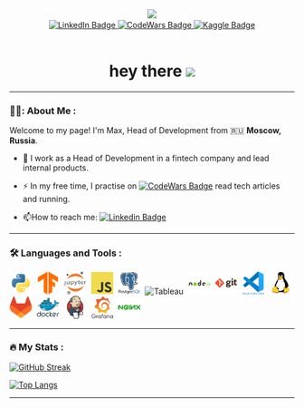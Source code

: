 <div id="header" align="center">
  <img src="https://media.giphy.com/media/1C8bHHJturSx2/giphy.gif" width="100"/>
  <div id="badges">
    <a href="https://www.linkedin.com/in/mloschinin/">
      <img src="https://img.shields.io/badge/LinkedIn-blue?style=for-the-badge&logo=linkedin&logoColor=white" alt="LinkedIn Badge"/>
    </a>
    <a href="https://www.codewars.com/users/Raimz">
      <img src="https://img.shields.io/badge/Codewars-B1361E?style=for-the-badge&logo=codewars&logoColor=white" alt="CodeWars Badge"/>
    </a>
    <a href="https://www.kaggle.com/xraimz">
      <img src="https://img.shields.io/badge/Kaggle-035a7d?style=for-the-badge&logo=kaggle&logoColor=white" alt="Kaggle Badge"/>
    </a>
  </div>
  <img src="https://komarev.com/ghpvc/?username=Raimz&style=flat-square&color=blue" alt=""/>
  <h1>
    hey there
    <img src="https://media.giphy.com/media/hvRJCLFzcasrR4ia7z/giphy.gif" width="30px"/>
  </h1>
</div>

---

### 👨‍💻: About Me :
Welcome to my page! I'm Max, Head of Development from 🇷🇺 **Moscow, Russia**.

- :telescope: I work as a Head of Development in a fintech company and lead internal products.

- :zap: In my free time, I practise on [![CodeWars Badge](https://img.shields.io/badge/-Raimz-B1361E?style=flat&logo=codewars&logoColor=white)](https://www.codewars.com/users/Raimz) read tech articles and running.

- :mailbox:How to reach me: [![Linkedin Badge](https://img.shields.io/badge/-mloschinin-blue?style=flat&logo=Linkedin&logoColor=white)](https://www.linkedin.com/in/mloschinin/)

---

### :hammer_and_wrench: Languages and Tools :
<div>
  <img src="https://github.com/devicons/devicon/blob/master/icons/python/python-original.svg" alt="Python" width="40" height="40"/>&nbsp;
  <img src="https://github.com/devicons/devicon/blob/master/icons/tensorflow/tensorflow-original.svg" alt="TensorFlow" width="40" height="40"/>&nbsp;
  <img src="https://github.com/devicons/devicon/blob/master/icons/jupyter/jupyter-original-wordmark.svg" alt="Jupyter" width="40" height="40"/>&nbsp;
  <img src="https://github.com/devicons/devicon/blob/master/icons/javascript/javascript-original.svg" alt="JavaScript" width="40" height="40"/>&nbsp;
  <img src="https://github.com/devicons/devicon/blob/master/icons/postgresql/postgresql-original-wordmark.svg" title="PostgeSQL"  alt="PostgeSQL" width="40" height="40"/>&nbsp;
  <img src="https://img.shields.io/badge/-Tableau-E97627?style=for-the-badge&logo=tableau&logoColor=white" alt="Tableau" width="40" height="40"/>&nbsp;
  <img src="https://github.com/devicons/devicon/blob/master/icons/nodejs/nodejs-original-wordmark.svg" title="NodeJS" alt="NodeJS" width="40" height="40"/>&nbsp;
  <img src="https://github.com/devicons/devicon/blob/master/icons/git/git-original-wordmark.svg" title="Git" alt="Git" width="40" height="40"/>&nbsp;
  <img src="https://github.com/devicons/devicon/blob/master/icons/vscode/vscode-original-wordmark.svg" title="VSCode" alt="VSCode" width="40" height="40"/>&nbsp;
  <img src="https://github.com/devicons/devicon/blob/master/icons/linux/linux-original.svg" title="Linux" alt="Linux" width="40" height="40"/>&nbsp;
  <img src="https://github.com/devicons/devicon/blob/master/icons/gitlab/gitlab-original.svg" title="GitLab" alt="GitLab" width="40" height="40"/>&nbsp;
  <img src="https://github.com/devicons/devicon/blob/master/icons/docker/docker-original-wordmark.svg" title="Docker" alt="Docker" width="40" height="40"/>&nbsp;
  <img src="https://github.com/devicons/devicon/blob/master/icons/jenkins/jenkins-original.svg" title="Jenkins" alt="Jenkins" width="40" height="40"/>&nbsp;
  <img src="https://github.com/devicons/devicon/blob/master/icons/grafana/grafana-original-wordmark.svg" title="Grafana" alt="Grafana" width="40" height="40"/>&nbsp;
  <img src="https://github.com/devicons/devicon/blob/master/icons/nginx/nginx-original.svg" title="Nginx" alt="Nginx" width="40" height="40"/>&nbsp;
</div>

---

### :fire: My Stats :
[![GitHub Streak](http://github-readme-streak-stats.herokuapp.com?user=Raimz&theme=dark&background=000000)](https://git.io/streak-stats)

[![Top Langs](https://github-readme-stats.vercel.app/api/top-langs/?username=Raimz&layout=compact&theme=vision-friendly-dark)](https://github.com/anuraghazra/github-readme-stats)

---
<!--
### Top Projects

<table>
  <thead align="center">
    <tr border: none;>
      <td><b>Projects</b></td>
      <td><b>⭐ Stars</b></td>
      <td><b>📚 Forks</b></td>
      <td><b>🛎 Issues</b></td>
    </tr>
  </thead>
  <tbody>
    <tr>
      <td><a href="Proj1"><b>Proj1</b></a></td>
      <td><img alt="Stars" src="https://img.shields.io/github/stars/Raimz/Proj1?style=flat-square&labelColor=343b41"/></td>
      <td><img alt="Forks" src="https://img.shields.io/github/forks/Raimz/Proj1?style=flat-square&labelColor=343b41"/></td>
      <td><img alt="Issues" src="https://img.shields.io/github/issues/Raimz/Proj1?style=flat-square&labelColor=343b41"/></td>
    </tr>
	  <tr>
      <td><a href="Proj2"><b>Proj2</b></a></td>
      <td><img alt="Stars" src="https://img.shields.io/github/stars/Raimz/Proj2?style=flat-square&labelColor=343b41"/></td>
      <td><img alt="Forks" src="https://img.shields.io/github/forks/Raimz/Proj2?style=flat-square&labelColor=343b41"/></td>
      <td><img alt="Issues" src="https://img.shields.io/github/issues/Raimz/Proj2?style=flat-square&labelColor=343b41"/></td>
    </tr>
  </tbody>
</table>

---

### :writing_hand: Blog Posts :
<!-- BLOG-POST-LIST:START -->
<!-- BLOG-POST-LIST:END -->
